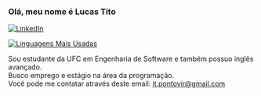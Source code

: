 ### Olá, meu nome é Lucas Tito

[![LinkedIn](https://img.shields.io/badge/LinkedIn-0077B5?style=for-the-badge&logo=linkedin&logoColor=white)](https://www.linkedin.com/in/lucas-tito-530997211/)

[![Linguagens Mais Usadas](https://github-readme-stats.vercel.app/api/top-langs/?username=Lucas-Tito&layout=compact)](https://github.com/anuraghazra/github-readme-stats)

Sou estudante da UFC em Engenharia de Software e também possuo inglês avançado.<br>
Busco emprego e estágio na área da programação.<br>
Você pode me contatar através deste email: it.pontovir@gmail.com
